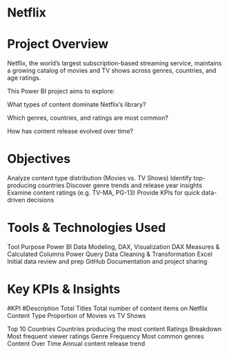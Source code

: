 # Netflix

# Project Overview
Netflix, the world’s largest subscription-based streaming service, maintains 
a growing catalog of movies and TV shows across genres, countries, and age ratings.

This Power BI project aims to explore:

What types of content dominate Netflix’s library?

Which genres, countries, and ratings are most common?

How has content release evolved over time?

# Objectives
Analyze content type distribution (Movies vs. TV Shows)
Identify top-producing countries
Discover genre trends and release year insights
Examine content ratings (e.g. TV-MA, PG-13)
Provide KPIs for quick data-driven decisions

# Tools & Technologies Used
Tool	Purpose
Power BI	Data Modeling, DAX, Visualization
DAX	Measures & Calculated Columns
Power Query	Data Cleaning & Transformation
Excel	Initial data review and prep
GitHub	Documentation and project sharing

# Key KPIs & Insights

#KPI	           #Description
Total Titles	  Total number of content items on Netflix
Content Type	  Proportion of Movies vs TV Shows

Top 10          Countries	Countries producing the most content
Ratings         Breakdown	Most frequent viewer ratings
Genre           Frequency	Most common genres
Content         Over Time	Annual content release trend
